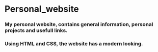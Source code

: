 # Personal_website
### My personal website, contains general information, personal projects and usefull links.
### Using HTML and CSS, the website has a modern looking.

